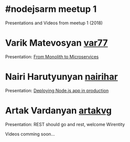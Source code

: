 # #nodejsarm meetup 1
Presentations and Videos from meetup 1 (2018)

# Varik Matevosyan [var77](https://github.com/var77)
Presentation: [From Monolith to Microservices](http://slides.com/varikmatevosyan-1/from-monolith-to-microservices#/)

# Nairi Harutyunyan [nairihar](https://github.com/nairihar)
Presentation: [Deploying Node.js app in production](https://slides.com/nairihar/nodejs-meetup-1#/)

# Artak Vardanyan [artakvg](https://github.com/artakvg)
Presentation: REST should go and rest, welcome Wirentity

Videos comming soon...
